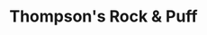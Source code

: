 ---
title: "Thompson's Rock & Puff"
url: /hunstanton/thompsons-rock-and-puff/
shop: confectionery
---